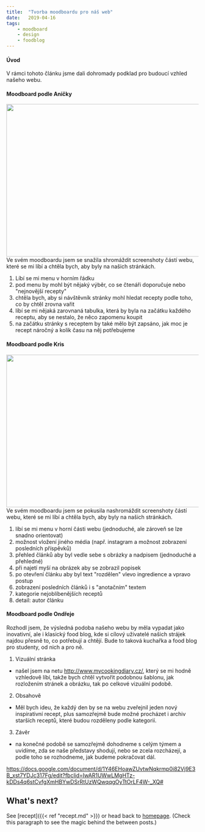 ```yaml
---
title:  "Tvorba moodboardu pro náš web"
date:   2019-04-16
tags: 
    - moodboard
    - design
    - foodblog
---
```

#### Úvod
V rámci tohoto článku jsme dali dohromady podklad pro budoucí vzhled našeho webu. 


#### Moodboard podle Aničky
<a href="https://is.muni.cz/www/472312/Vystrizek.PNG"><img src="https://is.muni.cz/www/472312/Vystrizek.PNG" height="400" width="600" ></a>
Ve svém moodboardu jsem se snažila shromáždit screenshoty částí webu, které se mi líbí a chtěla bych, aby byly na našich stránkách. 

1. Líbí se mi menu v horním řádku
2. pod menu by mohl být nějaký výběr, co se čtenáři doporučuje nebo "nejnovější recepty"
3. chtěla bych, aby si návštěvník stránky mohl hledat recepty podle toho, co by chtěl zrovna vařit 
4. líbí se mi nějaká zarovnaná tabulka, která by byla na začátku každého receptu, aby se nestalo, že něco zapomenu koupit
5. na začátku stránky s receptem by také mělo být zapsáno, jak moc je recept náročný a kolik času na něj potřebujeme


#### Moodboard podle Kris
<a href="https://is.muni.cz/www/460561/nami/2019-04-17__11_.png"><img src="https://is.muni.cz/www/460561/nami/2019-04-17__11_.png" height="400" width="600" ></a>
Ve svém moodboardu jsem se pokusila nashromáždit screenshoty částí webu, které se mi líbí a chtěla bych, aby byly na našich stránkách.

1. líbí se mi menu v horní části webu (jednoduché, ale zároveň se lze snadno orientovat)
2. možnost vložení jiného média (např. instagram a možnost zobrazení posledních příspěvků)
3. přehled článků aby byl vedle sebe s obrázky a nadpisem (jednoduché a přehledné)
4. při najetí myší na obrázek aby se zobrazil popisek 
5. po otevření článku aby byl text "rozdělen" vlevo ingredience a vpravo postup
6. zobrazení posledních článků i s "anotačním" textem
7. kategorie nejoblíbenějších receptů 
8. detail: autor článku

#### Moodboard podle Ondřeje

Rozhodl jsem, že výsledná podoba našeho webu by měla vypadat jako inovativní, ale i klasický food blog, kde si cílový uživatelé našich strájek najdou přesně to, co potřebují a chtějí. Bude to taková kuchařka a food blog pro studenty, od nich a pro ně.

1. Vizuální stránka 
 - našel jsem na netu http://www.mycookingdiary.cz/, který se mi hodně vzhledově líbí, takže bych chtěl vytvořit podobnou šablonu, jak rozložením stránek a obrázku, tak po celkové vizuální podobě.
2. Obsahově
 - Měl bych ideu, že každý den by se na webu zveřejnil jeden nový inspirativní recept, plus samozřejmě bude možné procházet i archiv starších receptů, které budou rozděleny podle kategorií.
3. Závěr
 - na konečné podobě se samozřejmě dohodneme s celým týmem a uvidíme, zda se naše představy shodují, nebo se zcela rozcházejí, a podle toho se rozhodneme, jak budeme pokračovat dál. 

 https://docs.google.com/document/d/1Y46EHoawZUvtwNqkrmp0i82Vj9E3B_xst7YDJc317Fg/edit?fbclid=IwAR1UWwLMgHTz-kDDs4q6stCvfgXmHBYwDSrRtUzWQwqqgOyTtOrLF4W-_XQ#



## What's next?

See [recept]({{< ref "recept.md" >}}) or head back to [homepage](../../). (Check this paragraph to see the magic behind the between posts.)